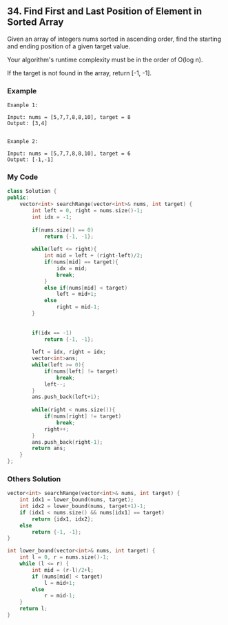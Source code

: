 ## 34. Find First and Last Position of Element in Sorted Array

Given an array of integers nums sorted in ascending order, find the starting and ending position of a given target value.

Your algorithm's runtime complexity must be in the order of O(log n).

If the target is not found in the array, return [-1, -1].

### Example
```
Example 1:

Input: nums = [5,7,7,8,8,10], target = 8
Output: [3,4]


Example 2:

Input: nums = [5,7,7,8,8,10], target = 6
Output: [-1,-1]
```

### My Code
```c++
class Solution {
public:
    vector<int> searchRange(vector<int>& nums, int target) {
        int left = 0, right = nums.size()-1;
        int idx = -1;
        
        if(nums.size() == 0)
            return {-1, -1};
        
        while(left <= right){
            int mid = left + (right-left)/2;
            if(nums[mid] == target){
                idx = mid;
                break;
            }
            else if(nums[mid] < target)
                left = mid+1;
            else
                right = mid-1;
        }
        
        
        if(idx == -1)
            return {-1, -1};
        
        left = idx, right = idx;
        vector<int>ans;
        while(left >= 0){
            if(nums[left] != target)
                break;
            left--;
        }
        ans.push_back(left+1);
        
        while(right < nums.size()){
            if(nums[right] != target)
                break;
            right++;
        }
        ans.push_back(right-1);
        return ans;
    }
};
```


### Others Solution
```c++
vector<int> searchRange(vector<int>& nums, int target) {
    int idx1 = lower_bound(nums, target);
    int idx2 = lower_bound(nums, target+1)-1;
    if (idx1 < nums.size() && nums[idx1] == target)
        return {idx1, idx2};
    else
        return {-1, -1};
}

int lower_bound(vector<int>& nums, int target) {
    int l = 0, r = nums.size()-1;
    while (l <= r) {
        int mid = (r-l)/2+l;
        if (nums[mid] < target)
            l = mid+1;
        else
            r = mid-1;
    }
    return l;
}
```

